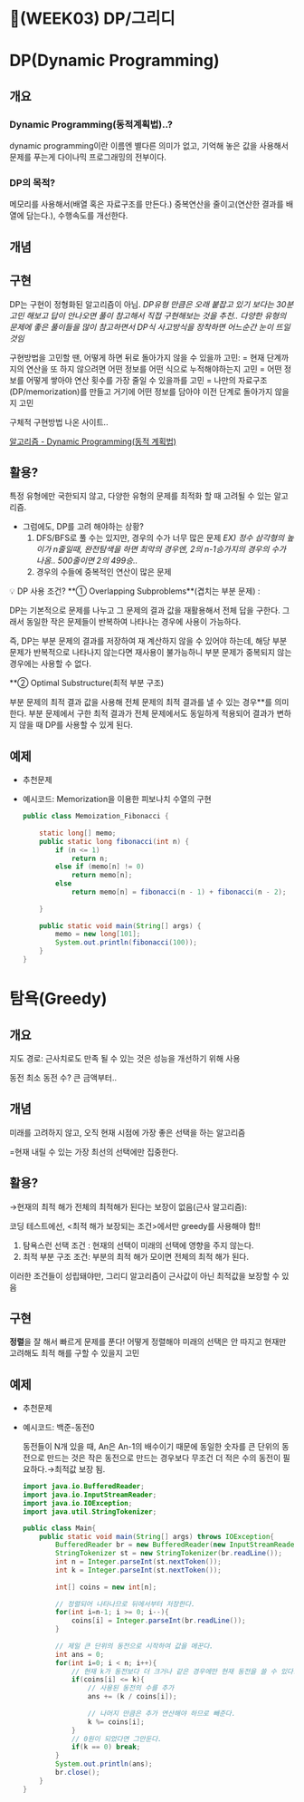 # 🧩(WEEK03) DP/그리디

# DP(Dynamic Programming)

## 개요

### Dynamic Programming(동적계획법)..?

dynamic programming이란 이름엔 별다른 의미가 없고,
기억해 놓은 값을 사용해서 문제를 푸는게 다이나믹 프로그래밍의 전부이다.

### DP의 목적?

메모리를 사용해서(배열 혹은 자료구조를 만든다.) 
중복연산을 줄이고(연산한 결과를 배열에 담는다.),
수행속도를 개선한다.

## 개념

## 구현

DP는 구현이 정형화된 알고리즘이 아님. 
*DP유형 만큼은 오래 붙잡고 있기 보다는 30분 고민 해보고 답이 안나오면 풀이 참고해서 직접 구현해보는 것을 추천.. 
다양한 유형의 문제에 좋은 풀이들을 많이 참고하면서 DP식 사고방식을 장착하면 어느순간 눈이 뜨일 것임*

구현방법을 고민할 땐, 어떻게 하면 뒤로 돌아가지 않을 수 있을까 고민: 
= 현재 단계까지의 연산을 또 하지 않으려면 어떤 정보를 어떤 식으로 누적해야하는지 고민
= 어떤 정보를 어떻게 쌓아야 연산 횟수를 가장 줄일 수 있을까를 고민
= 나만의 자료구조(DP/memorization)를 만들고 거기에 어떤 정보를 담아야 이전 단계로 돌아가지 않을지 고민

구체적 구현방법 나온 사이트..

[알고리즘 - Dynamic Programming(동적 계획법)](https://hongjw1938.tistory.com/47)

## 활용?

특정 유형에만 국한되지 않고, 다양한 유형의 문제를 최적화 할 때 고려될 수 있는 알고리즘.

- 그럼에도, DP를 고려 해야하는 상황?
    1. DFS/BFS로 풀 수는 있지만, 경우의 수가 너무 많은 문제
    *EX) 정수 삼각형의 높이가 n줄일때, 완전탐색을 하면 최악의 경우엔, 2의 n-1승가지의 경우의 수가 나옴.. 500줄이면 2의 499승..*
    2. 경우의 수들에 중복적인 연산이 많은 문제

<aside>
💡 DP 사용 조건?
**① Overlapping Subproblems**(겹치는 부분 문제) :

DP는 기본적으로 문제를 나누고 그 문제의 결과 값을 재활용해서 전체 답을 구한다. 그래서 동일한 작은 문제들이 반복하여 나타나는 경우에 사용이 가능하다.

즉, DP는 부분 문제의 결과를 저장하여 재 계산하지 않을 수 있어야 하는데, 해당 부분 문제가 반복적으로 나타나지 않는다면 재사용이 불가능하니 부분 문제가 중복되지 않는 경우에는 사용할 수 없다.

**② Optimal Substructure(최적 부분 구조)

부분 문제의 최적 결과 값을 사용해 전체 문제의 최적 결과를 낼 수 있는 경우**를 의미한다. 부분 문제에서 구한 최적 결과가 전체 문제에서도 동일하게 적용되어 결과가 변하지 않을 때 DP를 사용할 수 있게 된다.

</aside>

## 예제

- 추천문제
    
    
- 예시코드: Memorization을 이용한 피보나치 수열의 구현
    
    ```java
    public class Memoization_Fibonacci {
     
        static long[] memo;
        public static long fibonacci(int n) {
            if (n <= 1)
                return n;
            else if (memo[n] != 0)
                return memo[n];
            else
                return memo[n] = fibonacci(n - 1) + fibonacci(n - 2);
     
        }
        
        public static void main(String[] args) {
            memo = new long[101];
            System.out.println(fibonacci(100));
        }
    }
    ```
    

# 탐욕(Greedy)

## 개요

지도 경로: 근사치로도 만족 될 수 있는 것은 성능을 개선하기 위해 사용

동전 최소 동전 수? 큰 금액부터..

## 개념

미래를 고려하지 않고, 오직 현재 시점에 가장 좋은 선택을 하는 알고리즘

=현재 내릴 수 있는 가장 최선의 선택에만 집중한다.

## 활용?

→현재의 최적 해가 전체의 최적해가 된다는 보장이 없음(근사 알고리즘):

코딩 테스트에선, <최적 해가 보장되는 조건>에서만 greedy를 사용해야 함!!

1. 탐욕스런 선택 조건 : 현재의 선택이 미래의 선택에 영향을 주지 않는다.
2. 최적 부분 구조 조건: 부분의 최적 해가 모이면 전체의 최적 해가 된다.

이러한 조건들이 성립돼야만, 그리디 알고리즘이 근사값이 아닌 최적값을 보장할 수 있음

## 구현

**정렬**을 잘 해서 빠르게 문제를 푼다!
어떻게 정렬해야 미래의 선택은 안 따지고 현재만 고려해도 최적 해를 구할 수 있을지 고민

## 예제

- 추천문제
    
    
- 예시코드: 백준-동전0
    
    동전들이 N개 있을 때,
    An은 An-1의 배수이기 때문에 동일한 숫자를 큰 단위의 동전으로 만드는 것은 작은 동전으로 만드는 경우보다 무조건 더 적은 수의 동전이 필요하다.→최적값 보장 됨.
    
    ```java
    import java.io.BufferedReader;
    import java.io.InputStreamReader;
    import java.io.IOException;
    import java.util.StringTokenizer;
    
    public class Main{
        public static void main(String[] args) throws IOException{
            BufferedReader br = new BufferedReader(new InputStreamReader(System.in));
            StringTokenizer st = new StringTokenizer(br.readLine());
            int n = Integer.parseInt(st.nextToken());
            int k = Integer.parseInt(st.nextToken());
            
            int[] coins = new int[n];
            
            // 정렬되어 나타나므로 뒤에서부터 저장한다.
            for(int i=n-1; i >= 0; i--){
                coins[i] = Integer.parseInt(br.readLine());
            }
            
            // 제일 큰 단위의 동전으로 시작하여 값을 메꾼다.
            int ans = 0;
            for(int i=0; i < n; i++){
                // 현재 k가 동전보다 더 크거나 같은 경우에만 현재 동전을 쓸 수 있다.
                if(coins[i] <= k){
                    // 사용된 동전의 수를 추가
                    ans += (k / coins[i]);
                    
                    // 나머지 만큼은 추가 연산해야 하므로 빼준다.
                    k %= coins[i];
                }
                // 0원이 되었다면 그만둔다.
                if(k == 0) break;
            }
            System.out.println(ans);
            br.close();
        }
    }
    ```

